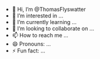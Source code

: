 - 👋 Hi, I’m @ThomasFlyswatter
- 👀 I’m interested in ...
- 🌱 I’m currently learning ...
- 💞️ I’m looking to collaborate on ...
- 📫 How to reach me ...
- 😄 Pronouns: ...
- ⚡ Fun fact: ...

<!---
ThomasFlyswatter/ThomasFlyswatter is a ✨ special ✨ repository because its `README.md` (this file) appears on your GitHub profile.
You can click the Preview link to take a look at your changes.
--->
